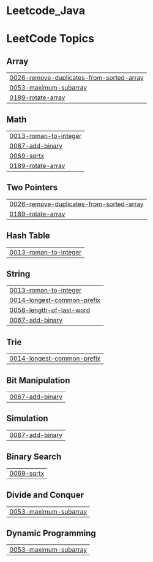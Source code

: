 # Leetcode_Java
<!---LeetCode Topics Start-->
# LeetCode Topics
## Array
|  |
| ------- |
| [0026-remove-duplicates-from-sorted-array](https://github.com/Luizse/Leetcode_Java/tree/master/0026-remove-duplicates-from-sorted-array) |
| [0053-maximum-subarray](https://github.com/Luizse/Leetcode_Java/tree/master/0053-maximum-subarray) |
| [0189-rotate-array](https://github.com/Luizse/Leetcode_Java/tree/master/0189-rotate-array) |
## Math
|  |
| ------- |
| [0013-roman-to-integer](https://github.com/Luizse/Leetcode_Java/tree/master/0013-roman-to-integer) |
| [0067-add-binary](https://github.com/Luizse/Leetcode_Java/tree/master/0067-add-binary) |
| [0069-sqrtx](https://github.com/Luizse/Leetcode_Java/tree/master/0069-sqrtx) |
| [0189-rotate-array](https://github.com/Luizse/Leetcode_Java/tree/master/0189-rotate-array) |
## Two Pointers
|  |
| ------- |
| [0026-remove-duplicates-from-sorted-array](https://github.com/Luizse/Leetcode_Java/tree/master/0026-remove-duplicates-from-sorted-array) |
| [0189-rotate-array](https://github.com/Luizse/Leetcode_Java/tree/master/0189-rotate-array) |
## Hash Table
|  |
| ------- |
| [0013-roman-to-integer](https://github.com/Luizse/Leetcode_Java/tree/master/0013-roman-to-integer) |
## String
|  |
| ------- |
| [0013-roman-to-integer](https://github.com/Luizse/Leetcode_Java/tree/master/0013-roman-to-integer) |
| [0014-longest-common-prefix](https://github.com/Luizse/Leetcode_Java/tree/master/0014-longest-common-prefix) |
| [0058-length-of-last-word](https://github.com/Luizse/Leetcode_Java/tree/master/0058-length-of-last-word) |
| [0067-add-binary](https://github.com/Luizse/Leetcode_Java/tree/master/0067-add-binary) |
## Trie
|  |
| ------- |
| [0014-longest-common-prefix](https://github.com/Luizse/Leetcode_Java/tree/master/0014-longest-common-prefix) |
## Bit Manipulation
|  |
| ------- |
| [0067-add-binary](https://github.com/Luizse/Leetcode_Java/tree/master/0067-add-binary) |
## Simulation
|  |
| ------- |
| [0067-add-binary](https://github.com/Luizse/Leetcode_Java/tree/master/0067-add-binary) |
## Binary Search
|  |
| ------- |
| [0069-sqrtx](https://github.com/Luizse/Leetcode_Java/tree/master/0069-sqrtx) |
## Divide and Conquer
|  |
| ------- |
| [0053-maximum-subarray](https://github.com/Luizse/Leetcode_Java/tree/master/0053-maximum-subarray) |
## Dynamic Programming
|  |
| ------- |
| [0053-maximum-subarray](https://github.com/Luizse/Leetcode_Java/tree/master/0053-maximum-subarray) |
<!---LeetCode Topics End-->
